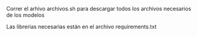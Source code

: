 Correr el arhivo archivos.sh para descargar todos los archivos necesarios de los modelos

Las librerias necesarias están en el archivo requirements.txt
